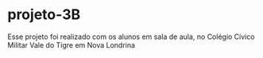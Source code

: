 # projeto-3B
Esse projeto foi realizado com os alunos em sala de aula, no Colégio Cívico Militar Vale do Tigre em Nova Londrina
